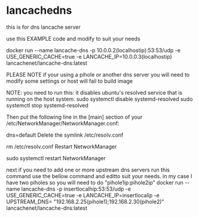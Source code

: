 # lancachedns
this is for dns lancache server

use this EXAMPLE code and modify to suit your needs

docker run --name lancache-dns -p 10.0.0.2(localhostip):53:53/udp -e USE_GENERIC_CACHE=true -e LANCACHE_IP=10.0.0.3(localhostip) lancachenet/lancache-dns:latest

PLEASE NOTE if your using a pihole or another dns server you will need to modify some settings or host will fail to build image

NOTE: you need to run this:  it disables ubuntu's resolved service that is running on the host system.
sudo systemctl disable systemd-resolved
sudo systemctl stop systemd-resolved

Then put the following line in the [main] section of your /etc/NetworkManager/NetworkManager.conf:

dns=default
Delete the symlink /etc/resolv.conf

rm /etc/resolv.conf
Restart NetworkManager

sudo systemctl restart NetworkManager

next if you need to add one or more upstream dns servers run this command
use the bellow command and editto suit your needs. in my case I have two piholes so you will need to do "pihole1ip:pihole2ip"
docker run --name lancache-dns -p insertlocalhip:53:53/udp -e USE_GENERIC_CACHE=true -e LANCACHE_IP=insertlocalip -e UPSTREAM_DNS= "192.168.2.25(pihole1);192.168.2.30(pihole2)"  lancachenet/lancache-dns:latest
